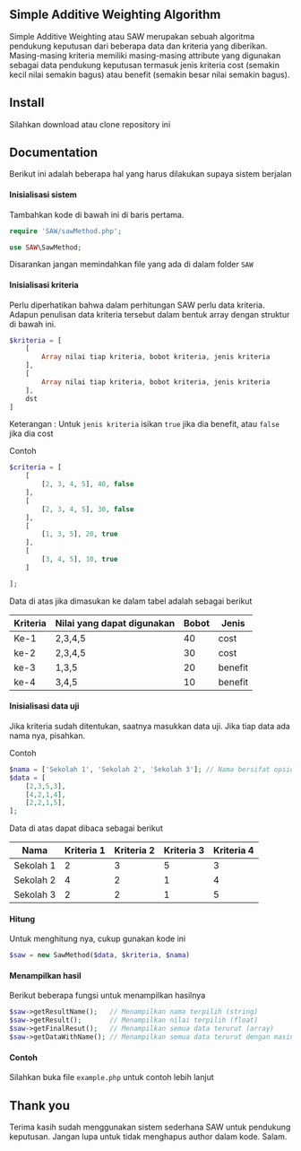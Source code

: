 ## Simple Additive Weighting Algorithm
Simple Additive Weighting atau SAW merupakan sebuah algoritma pendukung keputusan dari beberapa data dan kriteria yang diberikan. Masing-masing kriteria memiliki masing-masing attribute yang digunakan sebagai data pendukung keputusan termasuk jenis kriteria cost (semakin kecil nilai semakin bagus) atau benefit (semakin besar nilai semakin bagus).

## Install
Silahkan download atau clone repository ini

## Documentation
Berikut ini adalah beberapa hal yang harus dilakukan supaya sistem berjalan

#### Inisialisasi sistem
Tambahkan kode di bawah ini di baris pertama.

```php
require 'SAW/sawMethod.php';

use SAW\SawMethod;
```

Disarankan jangan memindahkan file yang ada di dalam folder `SAW`

#### Inisialisasi kriteria
Perlu diperhatikan bahwa dalam perhitungan SAW perlu data kriteria. Adapun penulisan data kriteria tersebut dalam bentuk array dengan struktur di bawah ini.

```php
$kriteria = [
    [
        Array nilai tiap kriteria, bobot kriteria, jenis kriteria
    ],
    [
        Array nilai tiap kriteria, bobot kriteria, jenis kriteria
    ],
    dst
]
```

Keterangan : Untuk `jenis kriteria` isikan `true` jika dia benefit, atau `false` jika dia cost

Contoh 

```php
$criteria = [
    [
        [2, 3, 4, 5], 40, false
    ],
    [
        [2, 3, 4, 5], 30, false
    ],
    [
        [1, 3, 5], 20, true
    ],
    [
        [3, 4, 5], 10, true
    ]

];
```

Data di atas jika dimasukan ke dalam tabel adalah sebagai berikut

| Kriteria | Nilai yang dapat digunakan | Bobot | Jenis |
|----------|-------|-------|-------|
|Ke-1|2,3,4,5|40|cost|
|ke-2|2,3,4,5|30|cost|
|ke-3|1,3,5|20|benefit|
|ke-4|3,4,5|10|benefit|

#### Inisialisasi data uji
Jika kriteria sudah ditentukan, saatnya masukkan data uji. Jika tiap data ada nama nya, pisahkan.

Contoh

```php
$nama = ['Sekolah 1', 'Sekolah 2', 'Sekolah 3']; // Nama bersifat opsional, boleh diisi boleh tidak
$data = [
    [2,3,5,3],
    [4,2,1,4],
    [2,2,1,5],
];
```
Data di atas dapat dibaca sebagai berikut

|Nama|Kriteria 1|Kriteria 2|Kriteria 3|Kriteria 4|
|----|----------|----------|----------|----------|
|Sekolah 1|2|3|5|3|
|Sekolah 2|4|2|1|4|
|Sekolah 3|2|2|1|5|

#### Hitung
Untuk menghitung nya, cukup gunakan kode ini

```php
$saw = new SawMethod($data, $kriteria, $nama)
```

#### Menampilkan hasil
Berikut beberapa fungsi untuk menampilkan hasilnya

```php
$saw->getResultName();   // Menampilkan nama terpilih (string)
$saw->getResult();       // Menampilkan nilai terpilih (float)
$saw->getFinalResut();   // Menampilkan semua data terurut (array)
$saw->getDataWithName(); // Menampilkan semua data terurut dengan masing-masing namanya (array)
```

#### Contoh
Silahkan buka file `example.php` untuk contoh lebih lanjut

## Thank you
Terima kasih sudah menggunakan sistem sederhana SAW untuk pendukung keputusan. Jangan lupa untuk tidak menghapus author dalam kode. Salam.